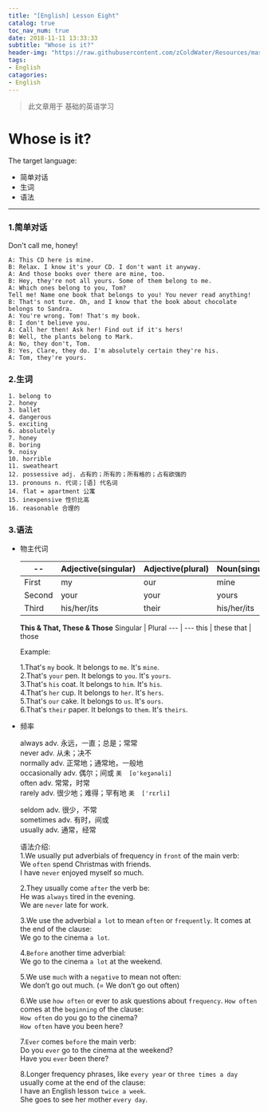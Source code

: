 ```yaml
---
title: "[English] Lesson Eight"
catalog: true
toc_nav_num: true
date: 2018-11-11 13:33:33
subtitle: "Whose is it?"
header-img: "https://raw.githubusercontent.com/zColdWater/Resources/master/Images/girlcolor.jpg"
tags:
- English
catagories:
- English
---
```


> 此文章用于 基础的英语学习

Whose is it?
=======

The target language:

  * 简单对话
  * 生词
  * 语法
---

### 1.简单对话

Don't call me, honey!

    A: This CD here is mine.
    B: Relax. I know it's your CD. I don't want it anyway.
    A: And those books over there are mine, too.
    B: Hey, they're not all yours. Some of them belong to me.
    A: Which ones belong to you, Tom? 
    Tell me! Name one book that belongs to you! You never read anything!
    B: That's not ture. Oh, and I know that the book about chocolate belongs to Sandra.
    A: You're wrong. Tom! That's my book.
    B: I don't believe you.
    A: Call her then! Ask her! Find out if it's hers! 
    B: Well, the plants belong to Mark.
    A: No, they don't, Tom.
    B: Yes, Clare, they do. I'm absolutely certain they're his.
    A: Tom, they're yours.

### 2.生词  

    1. belong to 
    2. honey 
    3. ballet
    4. dangerous 
    5. exciting 
    6. absolutely 
    7. honey 
    8. boring 
    9. noisy 
    10. horrible 
    11. sweatheart
    12. possessive adj. 占有的；所有的；所有格的；占有欲强的
    13. pronouns n. 代词；[语] 代名词
    14. flat = apartment 公寓
    15. inexpensive 性价比高 
    16. reasonable 合理的

### 3.语法  

* 物主代词

    -- | Adjective(singular) | Adjective(plural) | Noun(singular) | Noun(plural)
    --- | --- | --- | --- | ---
    First | my | our | mine | ours
    Second | your | your | yours | yours
    Third | his/her/its | their | his/her/its | theirs

    **This & That, These & Those**
    Singular | Plural
    --- | --- 
    this | these 
    that | those  

    Example:  

    1.That's `my` book. It belongs to `me`. It's `mine`.  
    2.That's `your` pen. It belongs to `you`. It's `yours`.  
    3.That's `his` coat. It belongs to `him`. It's `his`.  
    4.That's `her` cup. It belongs to `her`. It's `hers`.  
    5.That's `our` cake. It belongs to `us`. It's `ours`.  
    6.That's `their` paper. It belongs to `them`. It's `theirs`. 

* 频率
    
    always  adv. 永远，一直；总是；常常  
    never  adv. 从未；决不  
    normally  adv. 正常地；通常地，一般地  
    occasionally  adv. 偶尔；间或  `美  [o'keʒənəli]`  
    often  adv. 常常，时常  
    rarely  adv. 很少地；难得；罕有地  `美  ['rɛrli]`

    seldom    adv. 很少，不常  
    sometimes  adv. 有时，间或  
    usually  adv. 通常，经常  

    语法介绍:  
    1.We usually put adverbials of frequency in `front` of the main verb:  
    We `often` spend Christmas with friends.  
    I have `never` enjoyed myself so much.  

    2.They usually come `after` the verb be:  
    He was `always` tired in the evening.  
    We are `never` late for work.

    3.We use the adverbial `a lot` to mean `often` or `frequently`. It comes at the end of the clause:  
    We go to the cinema `a lot`.  

    4.`Before` another time adverbial:  
    We go to the cinema `a lot` at the weekend.  

    5.We use `much` with a `negative` to mean not often:  
    We don’t go out much. (= We don’t go out often)  

    6.We use `how often` or ever to ask questions about `frequency`. `How often` comes at the `beginning` of the clause:   
    `How often` do you go to the cinema?  
    `How often` have you been here?  

    7.`Ever` comes `before` the main verb:  
    Do you `ever` go to the cinema at the weekend?  
    Have you `ever` been there?  

    8.Longer frequency phrases, like `every year` or `three times a day` usually come at the end of the clause:  
    I have an English lesson `twice a week`.  
    She goes to see her mother `every day`.















